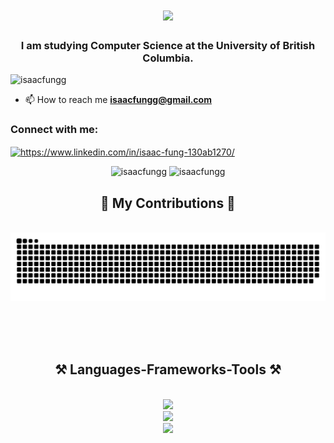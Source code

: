 <h1 align="center">
    <img src="https://readme-typing-svg.herokuapp.com/?font=Righteous&size=35&center=true&vCenter=true&width=500&height=70&duration=4000&lines=Hi+There!;+I'm+Isaac+Fung!;" />
</h1>

<h3 align="center">I am studying Computer Science at the University of British Columbia.</h3>

<p align="left"> <img src="https://komarev.com/ghpvc/?username=isaacfungg&label=Profile%20views&color=0e75b6&style=flat" alt="isaacfungg" /> </p>

- 📫 How to reach me **isaacfungg@gmail.com**

<h3 align="left">Connect with me:</h3>
<p align="left">
<a href="https://www.linkedin.com/in/isaac-fung-130ab1270/" target="blank"><img align="center" src="https://raw.githubusercontent.com/rahuldkjain/github-profile-readme-generator/master/src/images/icons/Social/linked-in-alt.svg" alt="https://www.linkedin.com/in/isaac-fung-130ab1270/" height="30" width="40" /></a>
</p>


<div align="center">
  <img src="https://github-readme-streak-stats.herokuapp.com/?user=isaacfungg&" alt="isaacfungg" width="50%" />
  <img src="https://github-readme-stats.vercel.app/api?username=isaacfungg&show_icons=true&locale=en" alt="isaacfungg" width="47%" />
</div>

<div align="center">
  <h2>🐍 My Contributions 🐍</h2>
  <br>
  <img alt="snake eating my contributions" src="https://raw.githubusercontent.com/salesp07/salesp07/output/github-contribution-grid-snake.svg" />
  
  <br/><br/><br/>
</div>

<h2 align="center">⚒️ Languages-Frameworks-Tools ⚒️</h2>
<br/>
<div align="center">
    <img src="https://skillicons.dev/icons?i=java,python,js,c,cpp,html,css,r,mysql,mongodb" /><br>
    <img src="https://skillicons.dev/icons?i=django,react,selenium,jest,sqlite,express,nodejs,npm,pytorch,sklearn" /><br>
    <img src="https://skillicons.dev/icons?i=aws,eclipse,figma,git,idea,latex,linux,stackoverflow,vercel,vscode" /><br>
</div>


